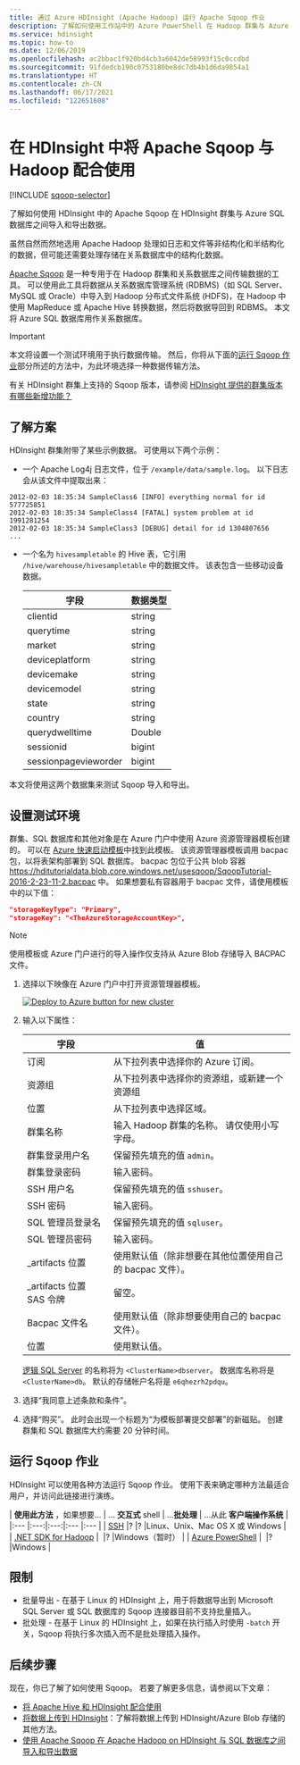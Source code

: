 ```yaml
---
title: 通过 Azure HDInsight (Apache Hadoop) 运行 Apache Sqoop 作业
description: 了解如何使用工作站中的 Azure PowerShell 在 Hadoop 群集与 Azure SQL 数据库之间运行 Sqoop 导入和导出。
ms.service: hdinsight
ms.topic: how-to
ms.date: 12/06/2019
ms.openlocfilehash: ac2bbac1f920bd4cb3a6042de58993f15c0ccdbd
ms.sourcegitcommit: 91fdedcb190c0753180be8dc7db4b1d6da9854a1
ms.translationtype: HT
ms.contentlocale: zh-CN
ms.lasthandoff: 06/17/2021
ms.locfileid: "122651608"
---
```

# <a name="use-apache-sqoop-with-hadoop-in-hdinsight"></a>在 HDInsight 中将 Apache Sqoop 与 Hadoop 配合使用

[!INCLUDE [sqoop-selector](../includes/hdinsight-selector-use-sqoop.md)]

了解如何使用 HDInsight 中的 Apache Sqoop 在 HDInsight 群集与 Azure SQL 数据库之间导入和导出数据。

虽然自然而然地选用 Apache Hadoop 处理如日志和文件等非结构化和半结构化的数据，但可能还需要处理存储在关系数据库中的结构化数据。

[Apache Sqoop](https://sqoop.apache.org/docs/1.99.7/user.html) 是一种专用于在 Hadoop 群集和关系数据库之间传输数据的工具。 可以使用此工具将数据从关系数据库管理系统 (RDBMS)（如 SQL Server、MySQL 或 Oracle）中导入到 Hadoop 分布式文件系统 (HDFS)，在 Hadoop 中使用 MapReduce 或 Apache Hive 转换数据，然后将数据导回到 RDBMS。 本文将 Azure SQL 数据库用作关系数据库。

> [!IMPORTANT]  
> 本文将设置一个测试环境用于执行数据传输。 然后，你将从下面的[运行 Sqoop 作业](#run-sqoop-jobs)部分所述的方法中，为此环境选择一种数据传输方法。

有关 HDInsight 群集上支持的 Sqoop 版本，请参阅 [HDInsight 提供的群集版本有哪些新增功能？](../hdinsight-component-versioning.md)

## <a name="understand-the-scenario"></a>了解方案

HDInsight 群集附带了某些示例数据。 可使用以下两个示例：

* 一个 Apache Log4j 日志文件，位于 `/example/data/sample.log`。 以下日志会从该文件中提取出来：

```text
2012-02-03 18:35:34 SampleClass6 [INFO] everything normal for id 577725851
2012-02-03 18:35:34 SampleClass4 [FATAL] system problem at id 1991281254
2012-02-03 18:35:34 SampleClass3 [DEBUG] detail for id 1304807656
...
```

* 一个名为 `hivesampletable` 的 Hive 表，它引用 `/hive/warehouse/hivesampletable` 中的数据文件。 该表包含一些移动设备数据。
  
  | 字段 | 数据类型 |
  | --- | --- |
  | clientid |string |
  | querytime |string |
  | market |string |
  | deviceplatform |string |
  | devicemake |string |
  | devicemodel |string |
  | state |string |
  | country |string |
  | querydwelltime |Double |
  | sessionid |bigint |
  | sessionpagevieworder |bigint |

本文将使用这两个数据集来测试 Sqoop 导入和导出。

## <a name="set-up-test-environment"></a><a name="create-cluster-and-sql-database"></a>设置测试环境

群集、SQL 数据库和其他对象是在 Azure 门户中使用 Azure 资源管理器模板创建的。 可以在 [Azure 快速启动模板](https://azure.microsoft.com/resources/templates/hdinsight-linux-with-sql-database/)中找到此模板。 该资源管理器模板调用 bacpac 包，以将表架构部署到 SQL 数据库。  bacpac 包位于公共 blob 容器 https://hditutorialdata.blob.core.windows.net/usesqoop/SqoopTutorial-2016-2-23-11-2.bacpac 中。 如果想要私有容器用于 bacpac 文件，请使用模板中的以下值：

```json
"storageKeyType": "Primary",
"storageKey": "<TheAzureStorageAccountKey>",
```

> [!NOTE]  
> 使用模板或 Azure 门户进行的导入操作仅支持从 Azure Blob 存储导入 BACPAC 文件。

1. 选择以下映像在 Azure 门户中打开资源管理器模板。

    <a href="https://portal.azure.com/#create/Microsoft.Template/uri/https%3A%2F%2Fraw.githubusercontent.com%2FAzure%2Fazure-quickstart-templates%2Fmaster%2Fquickstarts%2Fmicrosoft.hdinsight%2Fhdinsight-linux-with-sql-database%2Fazuredeploy.json" target="_blank"><img src="./media/hdinsight-use-sqoop/hdi-deploy-to-azure1.png" alt="Deploy to Azure button for new cluster"></a>

2. 输入以下属性：

    |字段 |值 |
    |---|---|
    |订阅 |从下拉列表中选择你的 Azure 订阅。|
    |资源组 |从下拉列表中选择你的资源组，或新建一个资源组|
    |位置 |从下拉列表中选择区域。|
    |群集名称 |输入 Hadoop 群集的名称。 请仅使用小写字母。|
    |群集登录用户名 |保留预先填充的值 `admin`。|
    |群集登录密码 |输入密码。|
    |SSH 用户名 |保留预先填充的值 `sshuser`。|
    |SSH 密码 |输入密码。|
    |SQL 管理员登录名 |保留预先填充的值 `sqluser`。|
    |SQL 管理员密码 |输入密码。|
    |_artifacts 位置 | 使用默认值（除非想要在其他位置使用自己的 bacpac 文件）。|
    |_artifacts 位置 SAS 令牌 |留空。|
    |Bacpac 文件名 |使用默认值（除非想要使用自己的 bacpac 文件）。|
    |位置 |使用默认值。|

    [逻辑 SQL Server](../../azure-sql/database/logical-servers.md) 的名称将为 `<ClusterName>dbserver`。 数据库名称将是 `<ClusterName>db`。 默认的存储帐户名将是 `e6qhezrh2pdqu`。

3. 选择“我同意上述条款和条件”。

4. 选择“购买”。 此时会出现一个标题为“为模板部署提交部署”的新磁贴。 创建群集和 SQL 数据库大约需要 20 分钟时间。

## <a name="run-sqoop-jobs"></a>运行 Sqoop 作业

HDInsight 可以使用各种方法运行 Sqoop 作业。 使用下表来确定哪种方法最适合用户，并访问此链接进行演练。

| **使用此方法** ，如果想要... | ... **交互式** shell | ...**批处理** | ...从此 **客户端操作系统** |
|:--- |:---:|:---:|:--- |:--- |
| [SSH](apache-hadoop-use-sqoop-mac-linux.md) |? |? |Linux、Unix、Mac OS X 或 Windows |
| [.NET SDK for Hadoop](apache-hadoop-use-sqoop-dotnet-sdk.md) |&nbsp; |?  |Windows（暂时） |
| [Azure PowerShell](apache-hadoop-use-sqoop-powershell.md) |&nbsp; |? |Windows |

## <a name="limitations"></a>限制

* 批量导出 - 在基于 Linux 的 HDInsight 上，用于将数据导出到 Microsoft SQL Server 或 SQL 数据库的 Sqoop 连接器目前不支持批量插入。
* 批处理 - 在基于 Linux 的 HDInsight 上，如果在执行插入时使用 `-batch` 开关，Sqoop 将执行多次插入而不是批处理插入操作。

## <a name="next-steps"></a>后续步骤

现在，你已了解了如何使用 Sqoop。 若要了解更多信息，请参阅以下文章：

* [将 Apache Hive 和 HDInsight 配合使用](./hdinsight-use-hive.md)
* [将数据上传到 HDInsight](../hdinsight-upload-data.md)：了解将数据上传到 HDInsight/Azure Blob 存储的其他方法。
* [使用 Apache Sqoop 在 Apache Hadoop on HDInsight 与 SQL 数据库之间导入和导出数据](./apache-hadoop-use-sqoop-mac-linux.md)
